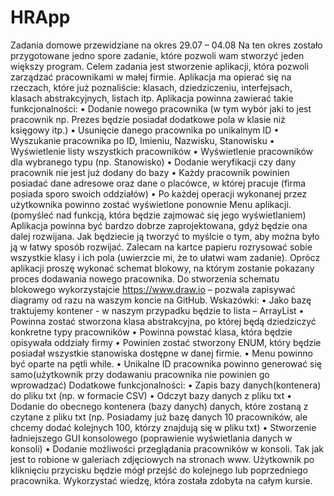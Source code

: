 # HRApp
Zadania domowe przewidziane na okres 29.07 – 04.08
Na ten okres zostało przygotowane jedno spore zadanie, które pozwoli wam stworzyć
jeden większy program.
Celem zadania jest stworzenie aplikacji, która pozwoli zarządzać pracownikami w małej
firmie. Aplikacja ma opierać się na rzeczach, które już poznaliście: klasach,
dziedziczeniu, interfejsach, klasach abstrakcyjnych, listach itp.
Aplikacja powinna zawierać takie funkcjonalności:
• Dodanie nowego pracownika (w tym wybór jaki to jest pracownik np. Prezes
będzie posiadał dodatkowe pola w klasie niż księgowy itp.)
• Usunięcie danego pracownika po unikalnym ID
• Wyszukanie pracownika po ID, Imieniu, Nazwisku, Stanowisku
• Wyświetlenie listy wszystkich pracowników
• Wyświetlenie pracowników dla wybranego typu (np. Stanowisko)
• Dodanie weryfikacji czy dany pracownik nie jest już dodany do bazy
• Każdy pracownik powinien posiadać dane adresowe oraz dane o placówce, w
której pracuje (firma posiada sporo swoich oddziałów)
• Po każdej operacji wykonanej przez użytkownika powinno zostać wyświetlone
ponownie Menu aplikacji. (pomyśleć nad funkcją, która będzie zajmować się jego
wyświetlaniem)
Aplikacja powinna być bardzo dobrze zaprojektowana, gdyż będzie ona dalej rozwijana.
Jak będziecie ją tworzyć to myślcie o tym, aby można było ją w łatwy sposób rozwijać.
Zalecam na kartce papieru rozrysować sobie wszystkie klasy i ich pola (uwierzcie mi, że
to ułatwi wam zadanie).
Oprócz aplikacji proszę wykonać schemat blokowy, na którym zostanie pokazany
proces dodawania nowego pracownika.
Do stworzenia schematu blokowego wykorzystajcie https://www.draw.io – pozwala
zapisywać diagramy od razu na waszym koncie na GitHub.
Wskazówki:
• Jako bazę traktujemy kontener - w naszym przypadku będzie to lista – ArrayList
• Powinna zostać stworzona klasa abstrakcyjna, po której będą dziedziczyć
konkretne typy pracowników
• Powinna powstać klasa, która będzie opisywała oddziały firmy
• Powinien zostać stworzony ENUM, który będzie posiadał wszystkie stanowiska
dostępne w danej firmie.
• Menu powinno być oparte na pętli while.
• Unikalne ID pracownika powinno generować się samo(użytkownik przy
dodawaniu pracownika nie powinien go wprowadzać)
Dodatkowe funkcjonalności:
• Zapis bazy danych(kontenera) do pliku txt (np. w formacie CSV)
• Odczyt bazy danych z pliku txt
• Dodanie do obecnego kontenera (bazy danych) danych, które zostaną z czytane z
pliku txt (np. Posiadamy już bazę danych 10 pracowników, ale chcemy dodać
kolejnych 100, którzy znajdują się w pliku txt)
• Stworzenie ładniejszego GUI konsolowego (poprawienie wyświetlania danych w
konsoli)
• Dodanie możliwości przeglądania pracowników w konsoli. Tak jak jest to
robione w galeriach zdjęciowych na stronach www. Użytkownik po kliknięciu
przycisku będzie mógł przejść do kolejnego lub poprzedniego pracownika.
Wykorzystać wiedzę, która została zdobyta na całym kursie.
